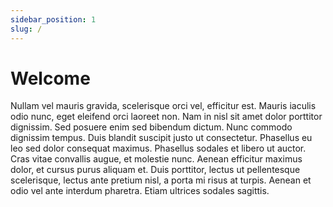 ```yaml
---
sidebar_position: 1
slug: /
---
```


# Welcome

Nullam vel mauris gravida, scelerisque orci vel, efficitur est. Mauris iaculis odio nunc, eget eleifend orci laoreet non. Nam in nisl sit amet dolor porttitor dignissim. Sed posuere enim sed bibendum dictum. Nunc commodo dignissim tempus. Duis blandit suscipit justo ut consectetur. Phasellus eu leo sed dolor consequat maximus. Phasellus sodales et libero ut auctor. Cras vitae convallis augue, et molestie nunc. Aenean efficitur maximus dolor, et cursus purus aliquam et. Duis porttitor, lectus ut pellentesque scelerisque, lectus ante pretium nisl, a porta mi risus at turpis. Aenean et odio vel ante interdum pharetra. Etiam ultrices sodales sagittis.
